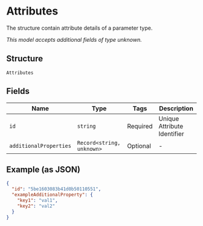 
# Attributes

The structure contain attribute details of a parameter type.

*This model accepts additional fields of type unknown.*

## Structure

`Attributes`

## Fields

| Name | Type | Tags | Description |
|  --- | --- | --- | --- |
| `id` | `string` | Required | Unique Attribute Identifier |
| `additionalProperties` | `Record<string, unknown>` | Optional | - |

## Example (as JSON)

```json
{
  "id": "5be1603083b41d0b50110551",
  "exampleAdditionalProperty": {
    "key1": "val1",
    "key2": "val2"
  }
}
```

